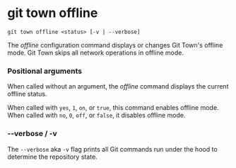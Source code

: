 # git town offline

```command-summary
git town offline <status> [-v | --verbose]
```

The _offline_ configuration command displays or changes Git Town's offline mode.
Git Town skips all network operations in offline mode.

### Positional arguments

When called without an argument, the _offline_ command displays the current
offline status.

When called with `yes`, `1`, `on`, or `true`, this command enables offline mode.
When called with `no`, `0`, `off`, or `false`, it disables offline mode.

### --verbose / -v

The `--verbose` aka `-v` flag prints all Git commands run under the hood to
determine the repository state.
